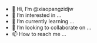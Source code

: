 - 👋 Hi, I’m @xiaopangzidjw
- 👀 I’m interested in ...
- 🌱 I’m currently learning ...
- 💞️ I’m looking to collaborate on ...
- 📫 How to reach me ...

<!---
xiaopangzidjw/xiaopangzidjw is a ✨ special ✨ repository because its `README.md` (this file) appears on your GitHub profile.
You can click the Preview link to take a look at your changes.
--->

